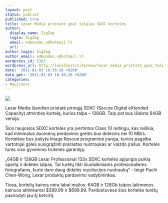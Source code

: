 ```yaml
---
layout: post
status: publish
published: true
title: Lexar Media pristatė ypač talpias SDXC korteles
author:
  display_name: ZigZag
  login: ZigZag
  email: edmundas.v@hotmail.lt
  url: ''
author_login: ZigZag
author_email: edmundas.v@hotmail.lt
wordpress_id: 5383
wordpress_url: http://localhost/site/new/lexar_media_pristate_ypac_talpias_sdxc_korteles/
date: '2011-01-03 18:36:26 +0200'
date_gmt: '2011-01-03 18:36:26 +0200'
categories:
- Naujienos
---
```

<div class="imgright"><img src="http://www.part.lt/img/cc3718a5e5e62f8f7622c67452feff3b260.jpg"  /></div>
<p>Lexar Media šiandien pristatė pirmąją SDXC (Secure Digital eXtended Capacity) atminties kortelę, kurios talpa – 128GB. Taip pat bus išleista 64GB versija.   </p>
<p>Šios naujosios  SDXC kortelės yra įvertintos Class 10 reitingu, kas reiškia, kad minimalus duomenų perdavimo greitis bus didesnis nei 10 MB/s. Kortelėse bus įrašyta Image Rescue programinė įranga, kurios pagalba vartotojai galės susigrąžinti prarastas nuotraukas ar vaizdo įrašus. Kortelės turės viso gyvenimo trukmės garantiją. </p>
<p>„64GB ir 128GB Lexar Professional 133x SDXC kortelės apjungia puikią spartą ir dideles talpas. Tai turėtų tikti šiuolaikiniams profesionaliems fotografams, kurie daro daug didelės rezoliucijos nuotraukų“ - teigė Pachi Chen-Wong,  Lexar produktų pardavimo vadybininkas.</p>
<p>Tiesa, kortelių kainos nėra labai mažos. 64GB ir 128Gb talpos laikmenos kainuos atitinkamai $399.99 ir $699.99. Parduotuvėse šios kortelės turėtų pasirodyti jau šį ketvirtį.</p>
